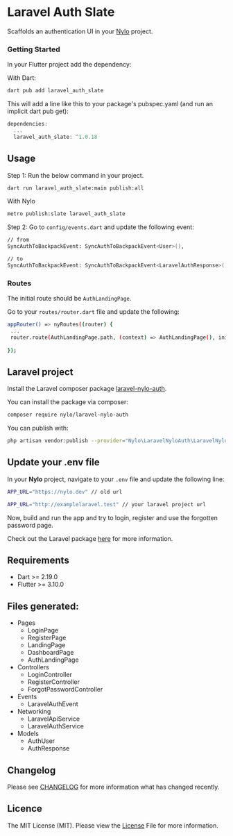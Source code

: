 # Laravel Auth Slate

Scaffolds an authentication UI in your [Nylo](https://nylo.dev) project.

### Getting Started

In your Flutter project add the dependency:

With Dart:

``` bash
dart pub add laravel_auth_slate
```

This will add a line like this to your package's pubspec.yaml (and run an implicit dart pub get):

``` dart 
dependencies:
  ...
  laravel_auth_slate: ^1.0.18
```

## Usage

Step 1: Run the below command in your project.

``` bash
dart run laravel_auth_slate:main publish:all
```

With Nylo

``` bash 
metro publish:slate laravel_auth_slate
```

Step 2: Go to `config/events.dart` and update the following event:

``` bash
// from
SyncAuthToBackpackEvent: SyncAuthToBackpackEvent<User>(),

// to 
SyncAuthToBackpackEvent: SyncAuthToBackpackEvent<LaravelAuthResponse>(),
```

### Routes

The initial route should be `AuthLandingPage`. 

Go to your `routes/router.dart` file and update the following:

``` bash
appRouter() => nyRoutes((router) {
 ...
 router.route(AuthLandingPage.path, (context) => AuthLandingPage(), initialRoute: true); // set to initial route
 
});
```

## Laravel project

Install the Laravel composer package [laravel-nylo-auth](https://github.com/nylo-core/laravel-nylo-auth).

You can install the package via composer:

``` bash
composer require nylo/laravel-nylo-auth
```

You can publish with:

``` bash
php artisan vendor:publish --provider="Nylo\LaravelNyloAuth\LaravelNyloAuthServiceProvider"
```

## Update your .env file

In your **Nylo** project, navigate to your `.env` file and update the following line:

``` bash
APP_URL="https://nylo.dev" // old url

APP_URL="http://examplelaravel.test" // your laravel project url
```

Now, build and run the app and try to login, register and use the forgotten password page.

Check out the Laravel package [here](https://github.com/nylo-core/laravel-nylo-auth) for more information.

## Requirements
* Dart >= 2.19.0
* Flutter >= 3.10.0

## Files generated:
- Pages
  - LoginPage
  - RegisterPage
  - LandingPage
  - DashboardPage
  - AuthLandingPage
- Controllers
  - LoginController
  - RegisterController
  - ForgotPasswordController
- Events
  - LaravelAuthEvent
- Networking
  - LaravelApiService
  - LaravelAuthService
- Models
  - AuthUser
  - AuthResponse

## Changelog
Please see [CHANGELOG](https://github.com/nylo-core/nylo-core/laravel-auth-slate/CHANGELOG.md) for more information what has changed recently.

## Licence

The MIT License (MIT). Please view the [License](https://github.com/nylo-core/nylo-core/laravel-auth-slate/blob/master/licence) File for more information.